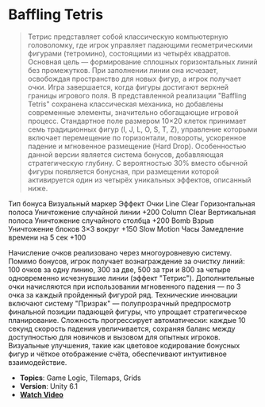 # Baffling Tetris

> Тетрис представляет собой классическую компьютерную головоломку, где игрок управляет падающими геометрическими фигурами (тетромино), состоящими из четырёх квадратов. Основная цель — формирование сплошных горизонтальных линий без промежутков. При заполнении линии она исчезает, освобождая пространство для новых фигур, а игрок получает очки. Игра завершается, когда фигуры достигают верхней границы игрового поля.
В представленной реализации "Baffling Tetris" сохранена классическая механика, но добавлены современные элементы, значительно обогащающие игровой процесс. Стандартное поле размером 10×20 клеток принимает семь традиционных фигур (I, J, L, O, S, T, Z), управление которыми включает перемещение по горизонтали, повороты, ускоренное падение и мгновенное размещение (Hard Drop).
Особенностью данной версии является система бонусов, добавляющая стратегическую глубину. С вероятностью 30% вместо обычной фигуры появляется бонусная, при размещении которой активируется один из четырёх уникальных эффектов, описанный ниже.

Тип бонуса	 Визуальный маркер	    Эффект	                        Очки
Line Clear	 Горизонтальная полоса	Уничтожение случайной линии	    +200
Column Clear Вертикальная полоса	  Уничтожение случайного столбца	+200
Bomb	       Взрыв	                Уничтожение блоков 3×3 вокруг	  +150
Slow Motion	Часы	                  Замедление времени на 5 сек	    +100

Начисление очков реализовано через многоуровневую систему. Помимо бонусов, игрок получает вознаграждение за очистку линий: 100 очков за одну линию, 300 за две, 500 за три и 800 за четыре одновременно исчезнувшие линии (эффект "Тетрис"). Дополнительные очки начисляются при использовании мгновенного падения — по 3 очка за каждый пройденный фигурой ряд.
Технические инновации включают систему "Призрак" — полупрозрачный предпросмотр финальной позиции падающей фигуры, что упрощает стратегическое планирование. Сложность прогрессирует автоматически: каждые 10 секунд скорость падения увеличивается, сохраняя баланс между доступностью для новичков и вызовом для опытных игроков. Визуальные улучшения, такие как цветовое кодирование бонусных фигур и чёткое отображение счёта, обеспечивают интуитивное взаимодействие.


- **Topics**: Game Logic, Tilemaps, Grids
- **Version**: Unity 6.1  
- [**Watch Video**](https://disk.yandex.ru/i/6oLHWlpu7jdHMQ)
